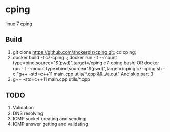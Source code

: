 # cping
linux 7 cping
## Build
1. git clone https://github.com/shokerplz/cping.git; cd cping;
2. docker build -t c7-cping .; docker run -it --mount type=bind,source="$(pwd)",target=/cping c7-cping bash; OR docker run -it --mount type=bind,source="$(pwd)",target=/cping c7-cping sh -c "g++ -std=c++11 main.cpp utils/*.cpp && ./a.out" And skip part 3
3. g++ -std=c++11 main.cpp utils/*.cpp

## TODO
1. Validation
2. DNS resolving
3. ICMP socket creating and sending
4. ICMP answer getting and validating

